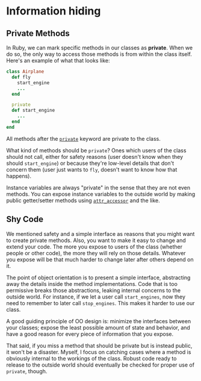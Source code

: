 # Information hiding

## Private Methods

In Ruby, we can mark specific methods in our classes as
**private**. When we do so, the only way to access those methods is
from within the class itself. Here's an example of what that looks
like:

```ruby
class Airplane
  def fly
    start_engine
    ...
  end

  private
  def start_engine
    ...
  end
end
```

All methods after the [`private`][private-keyword] keyword are private
to the class.

What kind of methods should be `private`? Ones which users of the
class should not call, either for safety reasons (user doesn't know
when they should `start_engine`) or because they're low-level details
that don't concern them (user just wants to `fly`, doesn't want to
know how that happens).

Instance variables are always "private" in the sense that they are not
even methods. You can expose instance variables to the outside world
by making public getter/setter methods using
[`attr_accessor`][attr-accessor] and the like.

## Shy Code

We mentioned safety and a simple interface as reasons that you might
want to create private methods. Also, you want to make it easy to
change and extend your code. The more you expose to users of the class
(whether people or other code), the more they will rely on those
details. Whatever you expose will be that much harder to change later
after others depend on it.

The point of object orientation is to present a simple interface,
abstracting away the details inside the method implementations. Code
that is too permissive breaks those abstractions, leaking internal
concerns to the outside world. For instance, if we let a user call
`start_engines`, now they need to remember to later call
`stop_engines`. This makes it harder to use our class.

A good guiding principle of OO design is: minimize the interfaces
between your classes; expose the least possible amount of state and
behavior, and have a good reason for every piece of information that
you expose.

That said, if you miss a method that should be private but is instead
public, it won't be a disaster. Myself, I focus on catching cases
where a method is obviously internal to the workings of the
class. Robust code ready to release to the outside world should
eventually be checked for proper use of `private`, though.

[private-keyword]: http://ruby-doc.org/core-2.0/Module.html#method-i-private
[attr-accessor]: http://ruby-doc.org/core-2.0/Module.html#method-i-attr_accessor
